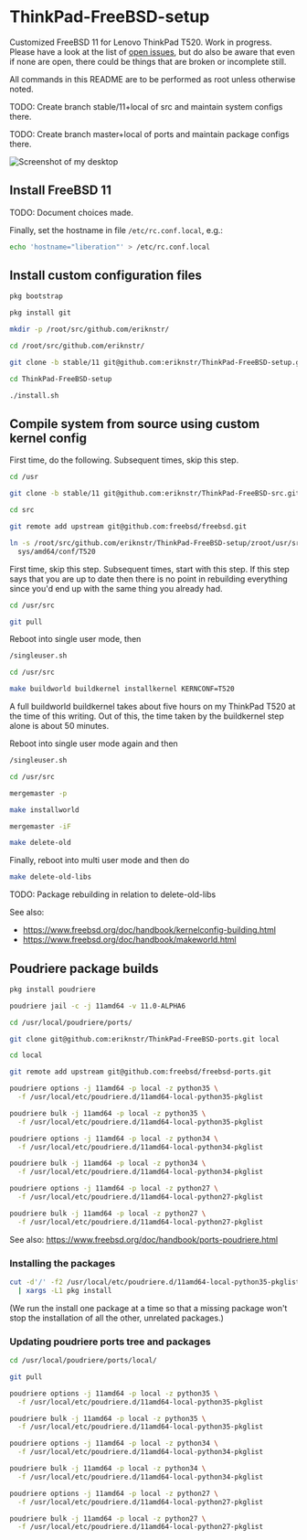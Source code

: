# ThinkPad-FreeBSD-setup

Customized FreeBSD 11 for Lenovo ThinkPad T520. Work in progress.
Please have a look at the list of
[open issues](https://github.com/eriknstr/ThinkPad-FreeBSD-setup/issues),
but do also be aware that even if none are open, there could be things
that are broken or incomplete still.

All commands in this README are to be performed as root unless otherwise noted.

TODO: Create branch stable/11+local of src and maintain system configs there.

TODO: Create branch master+local of ports and maintain package configs there.

![Screenshot of my desktop](https://raw.githubusercontent.com/eriknstr/freebsd-config/screenshots/screenshot.png)

## Install FreeBSD 11

TODO: Document choices made.

Finally, set the hostname in file `/etc/rc.conf.local`, e.g.:

```sh
echo 'hostname="liberation"' > /etc/rc.conf.local
```

## Install custom configuration files

```sh
pkg bootstrap

pkg install git

mkdir -p /root/src/github.com/eriknstr/

cd /root/src/github.com/eriknstr/

git clone -b stable/11 git@github.com:eriknstr/ThinkPad-FreeBSD-setup.git

cd ThinkPad-FreeBSD-setup

./install.sh
```

## Compile system from source using custom kernel config

First time, do the following. Subsequent times, skip this step.

```sh
cd /usr

git clone -b stable/11 git@github.com:eriknstr/ThinkPad-FreeBSD-src.git src

cd src

git remote add upstream git@github.com:freebsd/freebsd.git

ln -s /root/src/github.com/eriknstr/ThinkPad-FreeBSD-setup/zroot/usr/src/sys/amd64/conf/T520 \
  sys/amd64/conf/T520
```

First time, skip this step. Subsequent times, start with this step.
If this step says that you are up to date then there is no point
in rebuilding everything since you'd end up with the same thing
you already had.

```sh
cd /usr/src

git pull
```

Reboot into single user mode, then

```sh
/singleuser.sh

cd /usr/src

make buildworld buildkernel installkernel KERNCONF=T520
```

A full buildworld buildkernel takes about five hours
on my ThinkPad T520 at the time of this writing.
Out of this, the time taken by the buildkernel step
alone is about 50 minutes.

Reboot into single user mode again and then

```sh
/singleuser.sh

cd /usr/src

mergemaster -p

make installworld

mergemaster -iF

make delete-old
```

Finally, reboot into multi user mode and then do

```sh
make delete-old-libs
```

TODO: Package rebuilding in relation to delete-old-libs

See also:

 * https://www.freebsd.org/doc/handbook/kernelconfig-building.html
 * https://www.freebsd.org/doc/handbook/makeworld.html

## Poudriere package builds

```sh
pkg install poudriere

poudriere jail -c -j 11amd64 -v 11.0-ALPHA6

cd /usr/local/poudriere/ports/

git clone git@github.com:eriknstr/ThinkPad-FreeBSD-ports.git local

cd local

git remote add upstream git@github.com:freebsd/freebsd-ports.git

poudriere options -j 11amd64 -p local -z python35 \
  -f /usr/local/etc/poudriere.d/11amd64-local-python35-pkglist

poudriere bulk -j 11amd64 -p local -z python35 \
  -f /usr/local/etc/poudriere.d/11amd64-local-python35-pkglist

poudriere options -j 11amd64 -p local -z python34 \
  -f /usr/local/etc/poudriere.d/11amd64-local-python34-pkglist

poudriere bulk -j 11amd64 -p local -z python34 \
  -f /usr/local/etc/poudriere.d/11amd64-local-python34-pkglist

poudriere options -j 11amd64 -p local -z python27 \
  -f /usr/local/etc/poudriere.d/11amd64-local-python27-pkglist

poudriere bulk -j 11amd64 -p local -z python27 \
  -f /usr/local/etc/poudriere.d/11amd64-local-python27-pkglist
```

See also: https://www.freebsd.org/doc/handbook/ports-poudriere.html

### Installing the packages

```sh
cut -d'/' -f2 /usr/local/etc/poudriere.d/11amd64-local-python35-pkglist \
  | xargs -L1 pkg install
```

(We run the install one package at a time so that a missing package
 won't stop the installation of all the other, unrelated packages.)

### Updating poudriere ports tree and packages

```sh
cd /usr/local/poudriere/ports/local/

git pull

poudriere options -j 11amd64 -p local -z python35 \
  -f /usr/local/etc/poudriere.d/11amd64-local-python35-pkglist

poudriere bulk -j 11amd64 -p local -z python35 \
  -f /usr/local/etc/poudriere.d/11amd64-local-python35-pkglist

poudriere options -j 11amd64 -p local -z python34 \
  -f /usr/local/etc/poudriere.d/11amd64-local-python34-pkglist

poudriere bulk -j 11amd64 -p local -z python34 \
  -f /usr/local/etc/poudriere.d/11amd64-local-python34-pkglist

poudriere options -j 11amd64 -p local -z python27 \
  -f /usr/local/etc/poudriere.d/11amd64-local-python27-pkglist

poudriere bulk -j 11amd64 -p local -z python27 \
  -f /usr/local/etc/poudriere.d/11amd64-local-python27-pkglist
```
